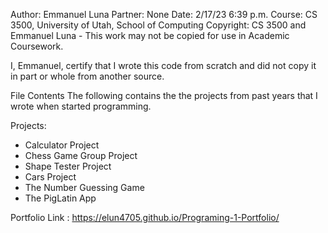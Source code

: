 Author:    Emmanuel Luna
Partner:   None
Date:      2/17/23 6:39 p.m.
Course:    CS 3500, University of Utah, School of Computing
Copyright: CS 3500 and Emmanuel Luna - This work may not 
           be copied for use in Academic Coursework.

I, Emmanuel, certify that I wrote this code from scratch and
did not copy it in part or whole from another source.

File Contents
The following contains the the projects from past years that I wrote when started programming.

Projects:
- Calculator Project
- Chess Game Group Project
- Shape Tester Project
- Cars Project
- The Number Guessing Game
- The PigLatin App

Portfolio Link : https://elun4705.github.io/Programing-1-Portfolio/
